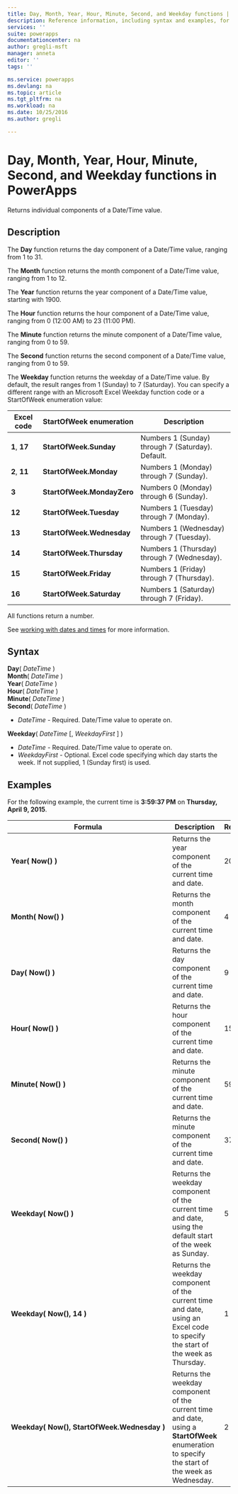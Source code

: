 ```yaml
---
title: Day, Month, Year, Hour, Minute, Second, and Weekday functions | Microsoft Docs
description: Reference information, including syntax and examples, for the Day, Month, Year, Hour, Minute, Second, and Weekday functions in PowerApps
services: ''
suite: powerapps
documentationcenter: na
author: gregli-msft
manager: anneta
editor: ''
tags: ''

ms.service: powerapps
ms.devlang: na
ms.topic: article
ms.tgt_pltfrm: na
ms.workload: na
ms.date: 10/25/2016
ms.author: gregli

---
```

# Day, Month, Year, Hour, Minute, Second, and Weekday functions in PowerApps
Returns individual components of a Date/Time value.

## Description
The **Day** function returns the day component of a Date/Time value, ranging from 1 to 31.

The **Month** function returns the month component of a Date/Time value, ranging from 1 to 12.

The **Year** function returns the year component of a Date/Time value, starting with 1900.

The **Hour** function returns the hour component of a Date/Time value, ranging from 0 (12:00 AM) to 23 (11:00 PM).

The **Minute** function returns the minute component of a Date/Time value, ranging from 0 to 59.

The **Second** function returns the second component of a Date/Time value, ranging from 0 to 59.

The **Weekday** function returns the weekday of a Date/Time value.  By default, the result ranges from 1 (Sunday) to 7 (Saturday).  You can specify a different range with an Microsoft Excel Weekday function code or a StartOfWeek enumeration value:

| Excel code | StartOfWeek enumeration | Description |
| --- | --- | --- |
| **1**, **17** |**StartOfWeek.Sunday** |Numbers 1 (Sunday) through 7 (Saturday).  Default. |
| **2**, **11** |**StartOfWeek.Monday** |Numbers 1 (Monday) through 7 (Sunday). |
| **3** |**StartOfWeek.MondayZero** |Numbers 0 (Monday) through 6 (Sunday). |
| **12** |**StartOfWeek.Tuesday** |Numbers 1 (Tuesday) through 7 (Monday). |
| **13** |**StartOfWeek.Wednesday** |Numbers 1 (Wednesday) through 7 (Tuesday). |
| **14** |**StartOfWeek.Thursday** |Numbers 1 (Thursday) through 7 (Wednesday). |
| **15** |**StartOfWeek.Friday** |Numbers 1 (Friday) through 7 (Thursday). |
| **16** |**StartOfWeek.Saturday** |Numbers 1 (Saturday) through 7 (Friday). |

All functions return a number.

See [working with dates and times](../maker/show-text-dates-times.md) for more information.

## Syntax
**Day**( *DateTime* )<br>**Month**( *DateTime* )<br>**Year**( *DateTime* )<br>**Hour**( *DateTime* )<br>**Minute**( *DateTime* )<br>**Second**( *DateTime* )

* *DateTime* - Required.  Date/Time value to operate on.  

**Weekday**( *DateTime* [, *WeekdayFirst* ] )<br>

* *DateTime* - Required.  Date/Time value to operate on. 
* *WeekdayFirst* - Optional.  Excel code specifying which day starts the week.  If not supplied, 1 (Sunday first) is used.

## Examples
For the following example, the current time is **3:59:37 PM** on **Thursday, April 9, 2015**.

| Formula | Description | Result |
| --- | --- | --- |
| **Year(&nbsp;Now()&nbsp;)** |Returns the year component of the current time and date. |2015 |
| **Month(&nbsp;Now()&nbsp;)** |Returns the month component of the current time and date. |4 |
| **Day(&nbsp;Now()&nbsp;)** |Returns the day component of the current time and date. |9 |
| **Hour(&nbsp;Now()&nbsp;)** |Returns the hour component of the current time and date. |15 |
| **Minute(&nbsp;Now()&nbsp;)** |Returns the minute component of the current time and date. |59 |
| **Second(&nbsp;Now()&nbsp;)** |Returns the minute component of the current time and date. |37 |
| **Weekday(&nbsp;Now()&nbsp;)** |Returns the weekday component of the current time and date, using the default start of the week as Sunday. |5 |
| **Weekday(&nbsp;Now(),&nbsp;14&nbsp;)** |Returns the weekday component of the current time and date, using an Excel code to specify the start of the week as Thursday. |1 |
| **Weekday(&nbsp;Now(),&nbsp;StartOfWeek.Wednesday&nbsp;)** |Returns the weekday component of the current time and date, using a **StartOfWeek** enumeration to specify the start of the week as Wednesday. |2 |

